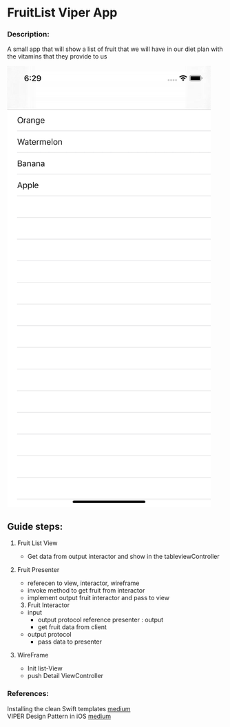 # FruitList Viper App

### Description: 
A small app that will show a list of fruit that we will have in our diet plan with the vitamins that they provide to us  

![Version 1](https://github.com/viktorHbenitez/FruitList-Viper-App/blob/master/sketch/version1.png)  

## Guide steps: 
1. Fruit List View
   - Get data from output interactor and show in the tableviewController

2. Fruit Presenter
   - referecen to view, interactor, wireframe
   - invoke method to get fruit from interactor
   - implement output fruit interactor and pass to view
   
   3. Fruit Interactor
   - input
      -  output protocol reference presenter : output
      -  get fruit data from client
   - output protocol
      -  pass data to presenter

4. WireFrame
   - Init list-View
   - push Detail ViewController


### References:
 Installing the clean Swift templates  [medium](https://medium.com/swift2go/installing-the-clean-swift-template-in-xcode-6b4367006827)  
VIPER Design Pattern in iOS  [medium](https://medium.com/swift-india/viper-architecture-example-in-ios-in-swift-4-6f656a441f7c)  

